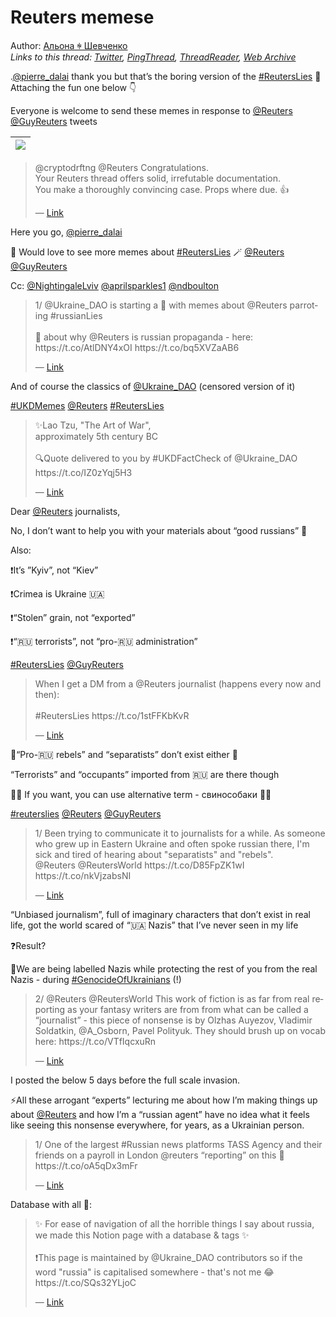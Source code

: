 # Reuters memese

Author: [Альона ꑭ Шевченко](https://twitter.com/cryptodrftng)  
*Links to this thread: [Twitter](https://twitter.com/cryptodrftng/status/1560518164001218562), [PingThread](https://pingthread.com/thread/1560518164001218562), [ThreadReader](https://threadreaderapp.com/thread/1560518164001218562.html), [Web Archive](https://web.archive.org/web/*/https://twitter.com/cryptodrftng/status/1560518164001218562)*

.[@pierre_dalai](https://twitter.com/pierre_dalai) thank you but that’s the boring version of the [#ReutersLies](https://twitter.com/hashtag/ReutersLies) 🧵
Attaching the fun one below 👇

Everyone is welcome to send these memes in response to [@Reuters](https://twitter.com/Reuters) [@GuyReuters](https://twitter.com/GuyReuters) tweets

| [![](https://pbs.twimg.com/media/FagS_5EWAAIHNNX.jpg)](https://pbs.twimg.com/media/FagS_5EWAAIHNNX.jpg) |
| :-: |

<blockquote class="twitter-tweet">
    <p lang="en" dir="ltr">
    @cryptodrftng @Reuters Congratulations.<br />
    Your Reuters thread offers solid, irrefutable documentation.<br />
    You make a thoroughly convincing case.  Props where due. 👍<br />
    </p>
    &mdash; <a href="https://twitter.com/pierre_dalai/status/1560516287692001281">Link</a>
</blockquote>

Here you go, [@pierre_dalai](https://twitter.com/pierre_dalai) 

💞 Would love to see more memes about [#ReutersLies](https://twitter.com/hashtag/ReutersLies)  🪄 [@Reuters](https://twitter.com/Reuters) [@GuyReuters](https://twitter.com/GuyReuters) 

Cc: [@NightingaleLviv](https://twitter.com/NightingaleLviv) [@aprilsparkles1](https://twitter.com/aprilsparkles1) [@ndboulton](https://twitter.com/ndboulton)

<blockquote class="twitter-tweet">
    <p lang="en" dir="ltr">
    1/ @Ukraine_DAO is starting a 🧵 with memes about @Reuters parroting #russianLies<br />
    <br />
    🧵 about why @Reuters is russian propaganda - here: https://t.co/AtlDNY4xOI https://t.co/bq5XVZaAB6<br />
    </p>
    &mdash; <a href="https://twitter.com/cryptodrftng/status/1531382157398220801">Link</a>
</blockquote>

And of course the classics of [@Ukraine_DAO](https://twitter.com/Ukraine_DAO) (censored version of it) 

[#UKDMemes](https://twitter.com/hashtag/UKDMemes) [@Reuters](https://twitter.com/Reuters) [#ReutersLies](https://twitter.com/hashtag/ReutersLies)

<blockquote class="twitter-tweet">
    <p lang="en" dir="ltr">
    ✨Lao Tzu, &#34;The Art of War&#34;,<br />
    approximately 5th century BC<br />
    <br />
    🔍Quote delivered to you by #UKDFactCheck of @Ukraine_DAO https://t.co/IZ0zYqj5H3<br />
    </p>
    &mdash; <a href="https://twitter.com/cryptodrftng/status/1551375409635262465">Link</a>
</blockquote>

Dear [@Reuters](https://twitter.com/Reuters) journalists, 

No, I don’t want to help you with your materials about “good russians” 🦄

Also:

❗️It’s ”Kyiv”, not “Kiev”

❗️Crimea is Ukraine 🇺🇦

❗️“Stolen” grain, not “exported”

❗️“🇷🇺 terrorists”, not “pro-🇷🇺 administration”

[#ReutersLies](https://twitter.com/hashtag/ReutersLies) [@GuyReuters](https://twitter.com/GuyReuters)

<blockquote class="twitter-tweet">
    <p lang="en" dir="ltr">
    When I get a DM from a @Reuters journalist (happens every now and then):<br />
    <br />
    #ReutersLies https://t.co/1stFFKbKvR<br />
    </p>
    &mdash; <a href="https://twitter.com/cryptodrftng/status/1539668430902554624">Link</a>
</blockquote>

🚨“Pro-🇷🇺 rebels” and “separatists” don’t exist either 🦄

“Terrorists” and “occupants” imported from 🇷🇺 are there though 

💁‍♀️ If you want, you can use alternative term - свинособаки 🐶🐷

[#reuterslies](https://twitter.com/hashtag/reuterslies) [@Reuters](https://twitter.com/Reuters) [@GuyReuters](https://twitter.com/GuyReuters)

<blockquote class="twitter-tweet">
    <p lang="en" dir="ltr">
    1/ Been trying to communicate it to journalists for a while. As someone who grew up in Eastern Ukraine and often spoke russian there, I&#39;m sick and tired of hearing about &#34;separatists&#34; and &#34;rebels&#34;. <br />
    @Reuters @ReutersWorld https://t.co/D85FpZK1wI https://t.co/nkVjzabsNI<br />
    </p>
    &mdash; <a href="https://twitter.com/cryptodrftng/status/1521028420720898048">Link</a>
</blockquote>

“Unbiased journalism”, full of imaginary characters that don’t exist in real life, got the world scared of “🇺🇦 Nazis” that I’ve never seen in my life

❓Result? 

🚨We are being labelled Nazis while protecting the rest of you from the real Nazis - during [#GenocideOfUkrainians](https://twitter.com/hashtag/GenocideOfUkrainians) (!)

<blockquote class="twitter-tweet">
    <p lang="en" dir="ltr">
    2/ @Reuters @ReutersWorld This work of fiction is as far from real reporting as your fantasy writers  are from from what can be called a “journalist” - this piece of nonsense is by Olzhas Auyezov, Vladimir Soldatkin, @A_Osborn, Pavel Polityuk. They should brush up on vocab here: https://t.co/VTfIqcxuRn<br />
    </p>
    &mdash; <a href="https://twitter.com/cryptodrftng/status/1494362497935196160">Link</a>
</blockquote>

I posted the below 5 days before the full scale invasion.

⚡️All these arrogant “experts” lecturing me about how I’m making things up about [@Reuters](https://twitter.com/Reuters) and how I’m a “russian agent” have no idea what it feels like seeing this nonsense everywhere, for years, as a Ukrainian person.

<blockquote class="twitter-tweet">
    <p lang="en" dir="ltr">
    1/ One of the largest #Russian news platforms TASS Agency and their friends on a payroll in London @reuters “reporting” on this 🔽 https://t.co/oA5qDx3mFr<br />
    </p>
    &mdash; <a href="https://twitter.com/cryptodrftng/status/1495034230799224837">Link</a>
</blockquote>

Database with all 🧵:

<blockquote class="twitter-tweet">
    <p lang="en" dir="ltr">
    ✨ For ease of navigation of all the horrible things I say about russia, we made this Notion page with a database &amp; tags ✨<br />
    <br />
    ❗️This page is maintained by @Ukraine_DAO contributors so if the word &#34;russia&#34; is capitalised somewhere - that&#39;s not me 😂<br />
    https://t.co/SQs32YLjoC<br />
    </p>
    &mdash; <a href="https://twitter.com/cryptodrftng/status/1532587595917557761">Link</a>
</blockquote>
